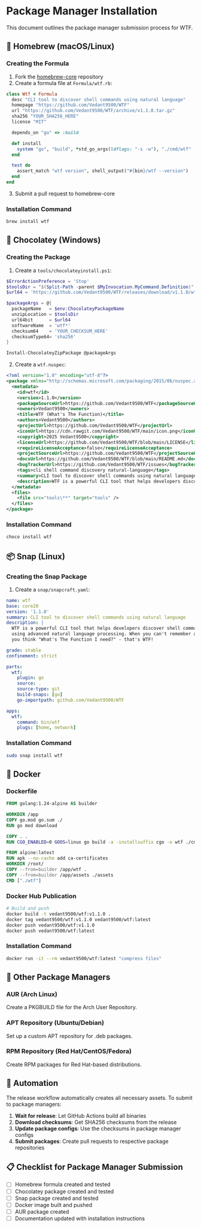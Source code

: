 # Package Manager Installation

This document outlines the package manager submission process for WTF.

## 🍺 Homebrew (macOS/Linux)

### Creating the Formula

1. Fork the [homebrew-core](https://github.com/Homebrew/homebrew-core) repository
2. Create a formula file at `Formula/wtf.rb`:

```ruby
class Wtf < Formula
  desc "CLI tool to discover shell commands using natural language"
  homepage "https://github.com/Vedant9500/WTF"
  url "https://github.com/Vedant9500/WTF/archive/v1.1.0.tar.gz"
  sha256 "YOUR_SHA256_HERE"
  license "MIT"

  depends_on "go" => :build

  def install
    system "go", "build", *std_go_args(ldflags: "-s -w"), "./cmd/wtf"
  end

  test do
    assert_match "wtf version", shell_output("#{bin}/wtf --version")
  end
end
```

3. Submit a pull request to homebrew-core

### Installation Command
```bash
brew install wtf
```

## 🍫 Chocolatey (Windows)

### Creating the Package

1. Create a `tools/chocolateyinstall.ps1`:

```powershell
$ErrorActionPreference = 'Stop'
$toolsDir = "$(Split-Path -parent $MyInvocation.MyCommand.Definition)"
$url64 = 'https://github.com/Vedant9500/WTF/releases/download/v1.1.0/wtf-windows-amd64.zip'

$packageArgs = @{
  packageName   = $env:ChocolateyPackageName
  unzipLocation = $toolsDir
  url64bit      = $url64
  softwareName  = 'wtf*'
  checksum64    = 'YOUR_CHECKSUM_HERE'
  checksumType64= 'sha256'
}

Install-ChocolateyZipPackage @packageArgs
```

2. Create a `wtf.nuspec`:

```xml
<?xml version="1.0" encoding="utf-8"?>
<package xmlns="http://schemas.microsoft.com/packaging/2015/06/nuspec.xsd">
  <metadata>
    <id>wtf</id>
    <version>1.1.0</version>
    <packageSourceUrl>https://github.com/Vedant9500/WTF</packageSourceUrl>
    <owners>Vedant9500</owners>
    <title>WTF (What's The Function)</title>
    <authors>Vedant9500</authors>
    <projectUrl>https://github.com/Vedant9500/WTF</projectUrl>
    <iconUrl>https://cdn.rawgit.com/Vedant9500/WTF/main/icon.png</iconUrl>
    <copyright>2025 Vedant9500</copyright>
    <licenseUrl>https://github.com/Vedant9500/WTF/blob/main/LICENSE</licenseUrl>
    <requireLicenseAcceptance>false</requireLicenseAcceptance>
    <projectSourceUrl>https://github.com/Vedant9500/WTF</projectSourceUrl>
    <docsUrl>https://github.com/Vedant9500/WTF/blob/main/README.md</docsUrl>
    <bugTrackerUrl>https://github.com/Vedant9500/WTF/issues</bugTrackerUrl>
    <tags>cli shell command discovery natural-language</tags>
    <summary>CLI tool to discover shell commands using natural language</summary>
    <description>WTF is a powerful CLI tool that helps developers discover shell commands using advanced natural language processing. When you can't remember a command, you think "What's The Function I need?" - that's WTF!</description>
  </metadata>
  <files>
    <file src="tools\**" target="tools" />
  </files>
</package>
```

### Installation Command
```powershell
choco install wtf
```

## 📦 Snap (Linux)

### Creating the Snap Package

1. Create a `snap/snapcraft.yaml`:

```yaml
name: wtf
base: core20
version: '1.1.0'
summary: CLI tool to discover shell commands using natural language
description: |
  WTF is a powerful CLI tool that helps developers discover shell commands 
  using advanced natural language processing. When you can't remember a command, 
  you think "What's The Function I need?" - that's WTF!

grade: stable
confinement: strict

parts:
  wtf:
    plugin: go
    source: .
    source-type: git
    build-snaps: [go]
    go-importpath: github.com/Vedant9500/WTF

apps:
  wtf:
    command: bin/wtf
    plugs: [home, network]
```

### Installation Command
```bash
sudo snap install wtf
```

## 🐳 Docker

### Dockerfile

```dockerfile
FROM golang:1.24-alpine AS builder

WORKDIR /app
COPY go.mod go.sum ./
RUN go mod download

COPY . .
RUN CGO_ENABLED=0 GOOS=linux go build -a -installsuffix cgo -o wtf ./cmd/wtf

FROM alpine:latest
RUN apk --no-cache add ca-certificates
WORKDIR /root/
COPY --from=builder /app/wtf .
COPY --from=builder /app/assets ./assets
CMD ["./wtf"]
```

### Docker Hub Publication

```bash
# Build and push
docker build -t vedant9500/wtf:v1.1.0 .
docker tag vedant9500/wtf:v1.1.0 vedant9500/wtf:latest
docker push vedant9500/wtf:v1.1.0
docker push vedant9500/wtf:latest
```

### Installation Command
```bash
docker run -it --rm vedant9500/wtf:latest "compress files"
```

## 📱 Other Package Managers

### AUR (Arch Linux)

Create a PKGBUILD file for the Arch User Repository.

### APT Repository (Ubuntu/Debian)

Set up a custom APT repository for .deb packages.

### RPM Repository (Red Hat/CentOS/Fedora)

Create RPM packages for Red Hat-based distributions.

## 🚀 Automation

The release workflow automatically creates all necessary assets. To submit to package managers:

1. **Wait for release**: Let GitHub Actions build all binaries
2. **Download checksums**: Get SHA256 checksums from the release
3. **Update package configs**: Use the checksums in package manager configs
4. **Submit packages**: Create pull requests to respective package repositories

## 📋 Checklist for Package Manager Submission

- [ ] Homebrew formula created and tested
- [ ] Chocolatey package created and tested  
- [ ] Snap package created and tested
- [ ] Docker image built and pushed
- [ ] AUR package created
- [ ] Documentation updated with installation instructions
